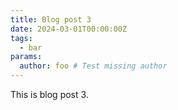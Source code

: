```yaml
---
title: Blog post 3
date: 2024-03-01T00:00:00Z
tags:
  - bar
params:
  author: foo # Test missing author
---
```


This is blog post 3.
